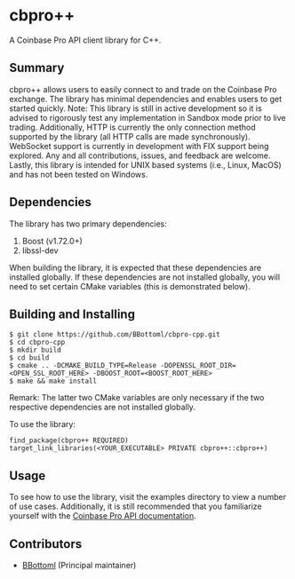 # cbpro++
A Coinbase Pro API client library for C++. 

## Summary
cbpro++ allows users to easily connect to and trade on the Coinbase Pro exchange. The library has minimal dependencies 
and enables users to get started quickly. Note: This library is still in active development so it is advised to rigorously 
test any implementation in Sandbox mode prior to live trading. Additionally, HTTP is currently the only connection 
method supported by the library (all HTTP calls are made synchronously). WebSocket support is currently in development 
with FIX support being explored. Any and all contributions, issues, and feedback are welcome. Lastly, this library is 
intended for UNIX based systems (i.e., Linux, MacOS) and has not been tested on Windows.

## Dependencies
The library has two primary dependencies: 
1. Boost (v1.72.0+)
1. libssl-dev

When building the library, it is expected that these dependencies are installed globally. If these dependencies are not 
installed globally, you will need to set certain CMake variables (this is demonstrated below).

## Building and Installing
```
$ git clone https://github.com/BBottoml/cbpro-cpp.git
$ cd cbpro-cpp
$ mkdir build
$ cd build
$ cmake .. -DCMAKE_BUILD_TYPE=Release -DOPENSSL_ROOT_DIR=<OPEN_SSL_ROOT_HERE> -DBOOST_ROOT=<BOOST_ROOT_HERE>
$ make && make install
```
Remark: The latter two CMake variables are only necessary if the two respective dependencies are not installed globally.

To use the library:
```
find_package(cbpro++ REQUIRED)
target_link_libraries(<YOUR_EXECUTABLE> PRIVATE cbpro++::cbpro++)
```

## Usage 
To see how to use the library, visit the examples directory to view a number of use cases. Additionally, it is still 
recommended that you familiarize yourself with the [Coinbase Pro API documentation](https://docs.pro.coinbase.com/).

## Contributors 
* [BBottoml](https://github.com/BBottoml) (Principal maintainer)